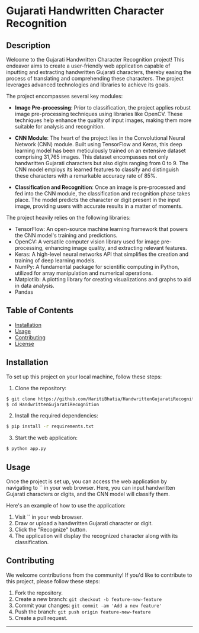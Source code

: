 
# Gujarati Handwritten Character Recognition

## Description

Welcome to the Gujarati Handwritten Character Recognition project! This endeavor aims to create a user-friendly web application capable of inputting and extracting handwritten Gujarati characters, thereby easing the process of translating and comprehending these characters. The project leverages advanced technologies and libraries to achieve its goals.

The project encompasses several key modules:

- **Image Pre-processing**: Prior to classification, the project applies robust image pre-processing techniques using libraries like OpenCV. These techniques help enhance the quality of input images, making them more suitable for analysis and recognition.

- **CNN Module**: The heart of the project lies in the Convolutional Neural Network (CNN) module. Built using TensorFlow and Keras, this deep learning model has been meticulously trained on an extensive dataset comprising 31,765 images. This dataset encompasses not only handwritten Gujarati characters but also digits ranging from 0 to 9. The CNN model employs its learned features to classify and distinguish these characters with a remarkable accuracy rate of 85%.

- **Classification and Recognition**: Once an image is pre-processed and fed into the CNN module, the classification and recognition phase takes place. The model predicts the character or digit present in the input image, providing users with accurate results in a matter of moments.

The project heavily relies on the following libraries:

- TensorFlow: An open-source machine learning framework that powers the CNN model's training and predictions.
- OpenCV: A versatile computer vision library used for image pre-processing, enhancing image quality, and extracting relevant features.
- Keras: A high-level neural networks API that simplifies the creation and training of deep learning models.
- NumPy: A fundamental package for scientific computing in Python, utilized for array manipulation and numerical operations.
- Matplotlib: A plotting library for creating visualizations and graphs to aid in data analysis.
- Pandas
## Table of Contents

- [Installation](#installation)
- [Usage](#usage)
- [Contributing](#contributing)
- [License](#license)

## Installation

To set up this project on your local machine, follow these steps:

1. Clone the repository:

```bash
$ git clone https://github.com/HaritiBhatia/HandwrittenGujaratiRecognition.git
$ cd HandwrittenGujaratiRecognition
```

2. Install the required dependencies:

```bash
$ pip install -r requirements.txt
```

3. Start the web application:

```bash
$ python app.py
```

## Usage

Once the project is set up, you can access the web application by navigating to `` in your web browser. Here, you can input handwritten Gujarati characters or digits, and the CNN model will classify them.

Here's an example of how to use the application:

1. Visit `` in your web browser.
2. Draw or upload a handwritten Gujarati character or digit.
3. Click the "Recognize" button.
4. The application will display the recognized character along with its classification.

## Contributing

We welcome contributions from the community! If you'd like to contribute to this project, please follow these steps:

1. Fork the repository.
2. Create a new branch: `git checkout -b feature-new-feature`
3. Commit your changes: `git commit -am 'Add a new feature'`
4. Push the branch: `git push origin feature-new-feature`
5. Create a pull request.



---

